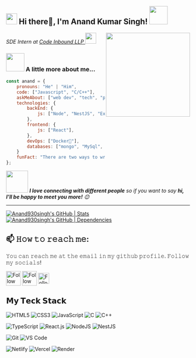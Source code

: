 <h2><img src="https://emojis.slackmojis.com/emojis/images/1531849430/4246/blob-sunglasses.gif?1531849430" width="30"/> Hi there🙏, I'm Anand Kumar Singh! <img src="https://media.giphy.com/media/12oufCB0MyZ1Go/giphy.gif" width="50"></h2>
<img align='right' src="https://media.giphy.com/media/M9gbBd9nbDrOTu1Mqx/giphy.gif" width="230">
<p><em>SDE Intern at <a href="https://www.codeinbound.com/">Code Inbound LLP
</a><img src="https://media.giphy.com/media/WUlplcMpOCEmTGBtBW/giphy.gif" width="30"> 
</em></p>


### <img src="https://media.giphy.com/media/VgCDAzcKvsR6OM0uWg/giphy.gif" width="50"> A little more about me...  

```javascript
const anand = {
    pronouns: "He" | "Him",
    code: ["Javascript", "C/C++"],
    askMeAbout: ["web dev", "tech", "photography"],
    technologies: {
        backEnd: {
            js: ["Node", "NestJS", "Express"],
        },
        frontend: {
            js: ["React"],
        },
        devOps: ["Docker🐳"],
        databases: ["mongo", "MySql", "postgreSQL"]
    }
    funFact: "There are two ways to write error-free programs; only the third one works"
};
```

<img src="https://media.giphy.com/media/LnQjpWaON8nhr21vNW/giphy.gif" width="60"> <em><b>I love connecting with different people</b> so if you want to say <b>hi, I'll be happy to meet you more!</b> 😊</em>

---

[![Anand930singh's GitHub | Stats](https://stats.quine.sh/Anand930singh/github?theme=dark)](https://quine.sh?utm_source=widgets&utm_campaign=Anand930singh)
[![Anand930singh's GitHub | Dependencies](https://stats.quine.sh/Anand930singh/dependencies?theme=dark)](https://quine.sh?utm_source=widgets&utm_campaign=Anand930singh)

## 📫 𝙷𝚘𝚠 𝚝𝚘 𝚛𝚎𝚊𝚌𝚑 𝚖𝚎:
𝚈𝚘𝚞 𝚌𝚊𝚗 𝚛𝚎𝚊𝚌𝚑 𝚖𝚎 𝚊𝚝 𝚝𝚑𝚎 𝚎𝚖𝚊𝚒𝚕 𝚒𝚗 𝚖𝚢 𝚐𝚒𝚝𝚑𝚞𝚋 𝚙𝚛𝚘𝚏𝚒𝚕𝚎. 𝙵𝚘𝚕𝚕𝚘𝚠 𝚖𝚢 𝚜𝚘𝚌𝚒𝚊𝚕𝚜!

[<img src="https://img.icons8.com/color/48/linkedin.png" height="40em" align="center" alt="Follow Anand on LinkedIn" title="Follow Anand on LinkedIn"/>](https://www.linkedin.com/in/anand-kumar-singh-b46a3b229/)
[<img src="https://img.icons8.com/color/48/twitterx.png" height="40em" align="center" alt="Follow Anand on Twitter" title="Follow Anand on Twitter"/>](https://x.com/AnandKu01361058?t=YVW9QIyB6Syx4Vy3smqXwA&s=09)
[<img src="https://raw.githubusercontent.com/Raymo111/Raymo111/master/socials/instagram.svg" height="30em" align="center" alt="Follow Anand on Instagram" title="Follow Anand on Instagram"/>](https://instagram.com/anandsingh4729?igshid=OGQ5ZDc2ODk2ZA==)

## 𝗠𝘆 𝗧𝗲𝗰𝗸 𝗦𝘁𝗮𝗰𝗸

![HTML5](https://img.shields.io/badge/-HTML5-%23E44D27?style=flat-square&logo=html5&logoColor=ffffff)
![CSS3](https://img.shields.io/badge/-CSS3-%231572B6?style=flat-square&logo=css3)
![JavaScript](https://img.shields.io/badge/-JavaScript-%23F7DF1C?style=flat-square&logo=javascript&logoColor=000000&labelColor=%23F7DF1C&color=%23FFCE5A)
![C](https://img.shields.io/badge/c-%2300599C.svg?style=for-the-badge&logo=c&logoColor=white)
![C++](https://img.shields.io/badge/c++-%2300599C.svg?style=for-the-badge&logo=c%2B%2B&logoColor=white)

![TypeScript](https://img.shields.io/badge/-TypeScript-007ACC?style=flat-square&logo=typescript&logoColor=white)
![React.js](https://img.shields.io/badge/-React.js-%23282C34?style=flat-square&logo=react)
![NodeJS](https://img.shields.io/badge/node.js-6DA55F?style=for-the-badge&logo=node.js&logoColor=white)
![NestJS](https://img.shields.io/badge/nestjs-%23E0234E.svg?style=for-the-badge&logo=nestjs&logoColor=white)

![Git](https://img.shields.io/badge/-Git-%23F05032?style=flat-square&logo=git&logoColor=%23ffffff)
![VS Code](https://img.shields.io/badge/-VSCode-%23007ACC?style=flat-square&logo=visual-studio-code)

![Netlify](https://img.shields.io/badge/-Netlify-%2300C7B7?style=flat-square&logo=netlify&logoColor=ffffff)
![Vercel](https://img.shields.io/badge/-Vercel-%23ffffff?style=flat-square&logo=vercel&logoColor=000000)
![Render](https://img.shields.io/badge/-Render-%2346E3B7?style=flat-square&logo=render&logoColor=ffffff)

